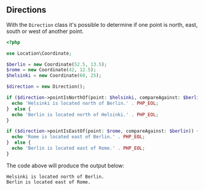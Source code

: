 ## Directions

With the `Direction` class it's possible to determine if one point is north, east, south or west of another point.

```php
<?php

use Location\Coordinate;

$berlin = new Coordinate(52.5, 13.5);
$rome = new Coordinate(42, 12.5);
$helsinki = new Coordinate(60, 25);

$direction = new Direction();

if ($direction->pointIsNorthOf(point: $helsinki, compareAgainst: $berlin)) {
  echo 'Helsinki is located north of Berlin.' . PHP_EOL;
}  else {
  echo 'Berlin is located north of Helsinki.' . PHP_EOL;
}

if ($direction->pointIsEastOf(point: $rome, compareAgainst: $berlin)) {
  echo 'Rome is located east of Berlin.' . PHP_EOL;
}  else {
  echo 'Berlin is located east of Rome.' . PHP_EOL;
}
```

The code above will produce the output below:

``` plaintext
Helsinki is located north of Berlin.
Berlin is located east of Rome.
```
